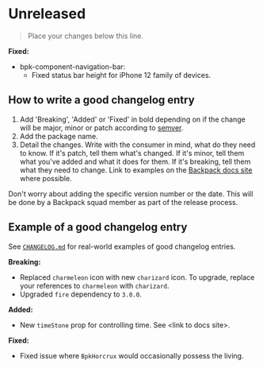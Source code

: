 # Unreleased

> Place your changes below this line.

**Fixed:**
- bpk-component-navigation-bar:
  - Fixed status bar height for iPhone 12 family of devices.

## How to write a good changelog entry

1. Add 'Breaking', 'Added' or 'Fixed' in bold depending on if the change will be major, minor or patch according to [semver](semver.org).
2. Add the package name.
3. Detail the changes. Write with the consumer in mind, what do they need to know. If it's patch, tell them what's changed. If it's minor, tell them what you've added and what it does for them. If it's breaking, tell them what they need to change. Link to examples on the [Backpack docs site](backpack.github.io) where possible.

Don't worry about adding the specific version number or the date. This will be done by a Backpack squad member as part of the release process.

## Example of a good changelog entry

See [`CHANGELOG.md`](CHANGELOG.md) for real-world examples of good changelog entries.

**Breaking:**

- Replaced `charmeleon` icon with new `charizard` icon. To upgrade, replace your references to `charmeleon` with `charizard`.
- Upgraded `fire` dependency to `3.0.0`.

**Added:**

- New `timeStone` prop for controlling time. See &lt;link to docs site&gt;.

**Fixed:**

- Fixed issue where `BpkHorcrux` would occasionally possess the living.
